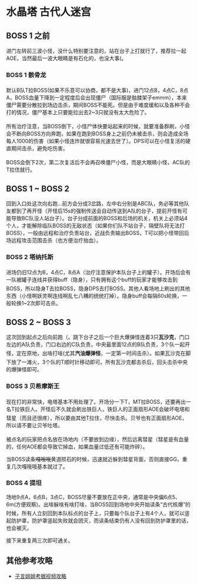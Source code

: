 # 水晶塔 古代人迷宫

## BOSS 1 之前 

进门左转前三波小怪，没什么特别要注意的，站在台子上打就行了，推荐拉一起AOE，当然最后一波大眼睛是有石化的，也没大事(。

### BOSS 1 骸骨龙

默认<img class="no-zoom sm-icon" :src="$withBase('/images/jobs/tank.png')" height="20">B队T拉BOSS(如果不乐意可以协商，都不是大事)，进门12点B，4点C，8点A，BOSS血量下降到一定程度后会出现僵尸（国际服是骷髅架子emmm），本来僵尸需要分散拉到场边击杀，期间BOSS不能死。但是由于难度缓和以及各种不会打的情况，僵尸基本上只要能拉出去2~3只就没有太大危险了。

所有<img class="no-zoom sm-icon" :src="$withBase('/images/jobs/healer.png')" height="20">治疗注意，当BOSS倒下，小怪尸体快要站起来的时候，就要准备群刷，小怪会不断向BOSS方向奔跑，如果在跑到BOSS身上之前仍未被击杀，则会造成全场每人1000的伤害（如果小怪连炸就很容易光速去世了）。DPS可以在小怪复活的硬直期间击杀，避免吃伤害。

BOSS会倒下2次，第二次复活后不会再召唤僵尸小怪，而是大眼睛小怪，<img class="no-zoom sm-icon" :src="$withBase('/images/jobs/tank.png')" height="20">AC队的T拉住就行。

## BOSS 1 ~ BOSS 2

回到入口处这次向右跑…前方会分成3岔路，左中右分别是ABC队，务必等其他队友都到了再开怪（开怪后15s的强制传送会自动传送到A队的台子，提前开怪有可能导致BC队没人站台子）。台子分成前面的BOSS和后场的机关，机关上必须站4个人，才能解除临队BOSS的无敌状态（如果你们队不站台子，隔壁队将无法打BOSS），一般由远程和治疗负责站台，近战负责输出BOSS，T可以把小怪带回后场远程攻击范围击杀（也方便治疗抬血）。

### BOSS 2 塔纳托斯

进场仍旧12点为B，4点C，8点A（<img class="no-zoom sm-icon" :src="$withBase('/images/jobs/healer.png')" height="20">治疗注意保护本队台子上的罐子）。开场后会有一队被罐子连线并获得<Status :id="398" name="星极体" />buff（隐身），只有拥有这个buff的玩家才能够攻击到BOSS，所以<img class="no-zoom sm-icon" :src="$withBase('/images/jobs/tank.png')" height="20">隐身T去拉BOSS，隐身DPS去打BOSS。<img class="no-zoom sm-icon" :src="$withBase('/images/jobs/tank.png')" height="20"><img class="no-zoom sm-icon" :src="$withBase('/images/jobs/healer.png')" height="20"><img class="no-zoom sm-icon" :src="$withBase('/images/jobs/dps.png')" height="20">其他人看场地上刷出的其他东西（小怪啊妖灵啊连线啊乱七八糟的统统打掉）。隐身<Status :id="398" name="星极体" />buff会每隔60s轮换，一般轮换1~2次即可击杀。

## BOSS 2 ~ BOSS 3

这次回到起点之后向前跑（。跳下台子之后一个巨大爆弹怪连着3只**瓦沙克**，门口左边的A队负责，门口右边的C队负责，中央最里面12点的B队负责，3个队一起开怪，定在原地，出啥打啥(<img class="no-zoom sm-icon" :src="$withBase('/images/jobs/dps.png')" height="20">尤其**汽油爆弹怪**，一定第一时间击杀）。如果瓦沙克在脚下放了一滩火，3个队的<img class="no-zoom sm-icon" :src="$withBase('/images/jobs/tank.png')" height="20">T顺时针移动即可。所有瓦沙克都击杀后，回头击杀中央的爆弹怪即可。

### BOSS 3 贝希摩斯王

现在打的非常快，电塔基本不用处理了。开场<img class="no-zoom sm-icon" :src="$withBase('/images/jobs/tank.png')" height="20">分一下T，MT拉BOSS，还要再出一名T拉铁巨人。开怪后不久就会刷出铁巨人，铁巨人的正面扇形AOE会破坏电塔和彗星（而且还很疼），所以要由其他T拉住，<img class="no-zoom sm-icon" :src="$withBase('/images/jobs/dps.png')" height="20">尽快击杀。贝爷也有正面扇形AOE，所以请不要让贝爷吐塔。

<img class="no-zoom sm-icon" :src="$withBase('/images/jobs/healer.png')" height="20"><img class="no-zoom sm-icon" :src="$withBase('/images/jobs/dps.png')" height="20">被点名的玩家把点名放在场地内（不要放到边缘），然后远离彗星（彗星是有血量的，任何AOE都会导致它掉血，如果血量过低还有可能炸碎）。

当BOSS读条~~嘎哦哦~~黄道陨石的时候，迅速就近躲到彗星背面，否则直接GG。重复几次嘎哦哦基本就过了。

### BOSS 4 提坦

场地9点A，6点B，3点C，BOSS尽量不要放在正中央，通常是中央偏6点5、6m(方便观察)。出啥躲啥有啥打啥，当BOSS回到场地中央开始读条“古代核爆”的时候，<img class="no-zoom sm-icon" :src="$withBase('/images/jobs/tank.png')" height="20"><img class="no-zoom sm-icon" :src="$withBase('/images/jobs/healer.png')" height="20"><img class="no-zoom sm-icon" :src="$withBase('/images/jobs/dps.png')" height="20">所有人立刻回到本队标点的台子上，只要每个队台子上有4个人，就可以竖起防护罩，防护罩竖起失败就会团灭，而读条结束仍有人没有回到防护罩里的话，也会被灭。

接下来重复两三次即可通关。

## 其他参考攻略

* [子言姐姐考据视频攻略](https://www.bilibili.com/video/av16924865)
